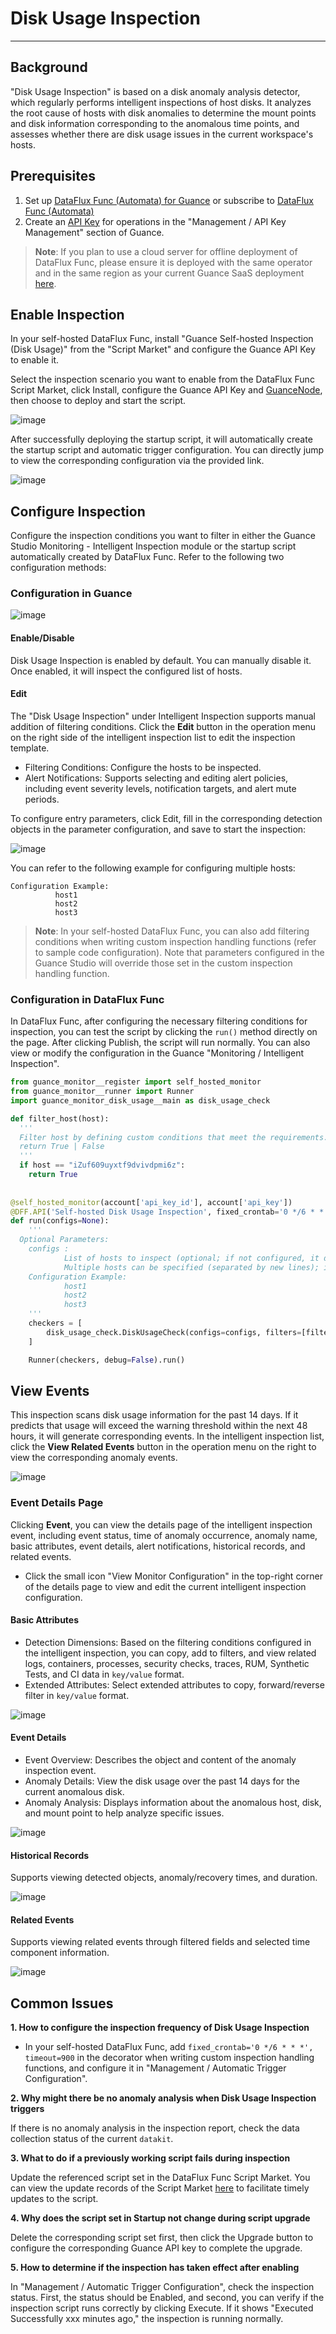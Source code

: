 # Disk Usage Inspection

---

## Background

"Disk Usage Inspection" is based on a disk anomaly analysis detector, which regularly performs intelligent inspections of host disks. It analyzes the root cause of hosts with disk anomalies to determine the mount points and disk information corresponding to the anomalous time points, and assesses whether there are disk usage issues in the current workspace's hosts.

## Prerequisites

1. Set up [DataFlux Func (Automata) for Guance](https://func.guance.com/#/) or subscribe to [DataFlux Func (Automata)](../../dataflux-func/index.md)
2. Create an [API Key](../../management/api-key/open-api.md) for operations in the "Management / API Key Management" section of Guance.

> **Note**: If you plan to use a cloud server for offline deployment of DataFlux Func, please ensure it is deployed with the same operator and in the same region as your current Guance SaaS deployment [here](../../../getting-started/necessary-for-beginners/select-site/).

## Enable Inspection

In your self-hosted DataFlux Func, install "Guance Self-hosted Inspection (Disk Usage)" from the "Script Market" and configure the Guance API Key to enable it.

Select the inspection scenario you want to enable from the DataFlux Func Script Market, click Install, configure the Guance API Key and [GuanceNode](https://func.guance.com/doc/script-market-guance-monitor-connect-to-other-guance-node/), then choose to deploy and start the script.

![image](../img/create_checker.png)

After successfully deploying the startup script, it will automatically create the startup script and automatic trigger configuration. You can directly jump to view the corresponding configuration via the provided link.

![image](../img/success_checker.png)

## Configure Inspection

Configure the inspection conditions you want to filter in either the Guance Studio Monitoring - Intelligent Inspection module or the startup script automatically created by DataFlux Func. Refer to the following two configuration methods:

### Configuration in Guance

![image](../img/disk-usage02.png)

#### Enable/Disable

Disk Usage Inspection is enabled by default. You can manually disable it. Once enabled, it will inspect the configured list of hosts.

#### Edit

The "Disk Usage Inspection" under Intelligent Inspection supports manual addition of filtering conditions. Click the **Edit** button in the operation menu on the right side of the intelligent inspection list to edit the inspection template.

* Filtering Conditions: Configure the hosts to be inspected.
* Alert Notifications: Supports selecting and editing alert policies, including event severity levels, notification targets, and alert mute periods.

To configure entry parameters, click Edit, fill in the corresponding detection objects in the parameter configuration, and save to start the inspection:

![image](../img/disk-usage03.png)

You can refer to the following example for configuring multiple hosts:

```
Configuration Example:
          host1
          host2
          host3
```

> **Note**: In your self-hosted DataFlux Func, you can also add filtering conditions when writing custom inspection handling functions (refer to sample code configuration). Note that parameters configured in the Guance Studio will override those set in the custom inspection handling function.

### Configuration in DataFlux Func

In DataFlux Func, after configuring the necessary filtering conditions for inspection, you can test the script by clicking the `run()` method directly on the page. After clicking Publish, the script will run normally. You can also view or modify the configuration in the Guance "Monitoring / Intelligent Inspection".

```python
from guance_monitor__register import self_hosted_monitor
from guance_monitor__runner import Runner
import guance_monitor_disk_usage__main as disk_usage_check

def filter_host(host):
  '''
  Filter host by defining custom conditions that meet the requirements. If a match is found, return True. If no match is found, return False.
  return True | False
  '''
  if host == "iZuf609uyxtf9dvivdpmi6z":
    return True
  
 
@self_hosted_monitor(account['api_key_id'], account['api_key'])
@DFF.API('Self-hosted Disk Usage Inspection', fixed_crontab='0 */6 * * *', timeout=900)
def run(configs=None):
    '''
  Optional Parameters:
    configs : 
            List of hosts to inspect (optional; if not configured, it defaults to all hosts in the current workspace)
            Multiple hosts can be specified (separated by new lines); if not configured, it defaults to all hosts in the current workspace
    Configuration Example:
            host1
            host2
            host3
    '''
    checkers = [
        disk_usage_check.DiskUsageCheck(configs=configs, filters=[filter_host]), # Support for user-configured multiple filtering functions that are executed in sequence.
    ]

    Runner(checkers, debug=False).run()
```

## View Events

This inspection scans disk usage information for the past 14 days. If it predicts that usage will exceed the warning threshold within the next 48 hours, it will generate corresponding events. In the intelligent inspection list, click the **View Related Events** button in the operation menu on the right to view the corresponding anomaly events.

![image](../img/disk-usage04.png)

### Event Details Page

Clicking **Event**, you can view the details page of the intelligent inspection event, including event status, time of anomaly occurrence, anomaly name, basic attributes, event details, alert notifications, historical records, and related events.

* Click the small icon "View Monitor Configuration" in the top-right corner of the details page to view and edit the current intelligent inspection configuration.

#### Basic Attributes

* Detection Dimensions: Based on the filtering conditions configured in the intelligent inspection, you can copy, add to filters, and view related logs, containers, processes, security checks, traces, RUM, Synthetic Tests, and CI data in `key/value` format.
* Extended Attributes: Select extended attributes to copy, forward/reverse filter in `key/value` format.

![image](../img/disk-usage05.png)

#### Event Details

* Event Overview: Describes the object and content of the anomaly inspection event.
* Anomaly Details: View the disk usage over the past 14 days for the current anomalous disk.
* Anomaly Analysis: Displays information about the anomalous host, disk, and mount point to help analyze specific issues.

![image](../img/disk-usage06.png)

#### Historical Records

Supports viewing detected objects, anomaly/recovery times, and duration.

![image](../img/disk-usage07.png)

#### Related Events

Supports viewing related events through filtered fields and selected time component information.

![image](../img/disk-usage08.png)

## Common Issues

**1. How to configure the inspection frequency of Disk Usage Inspection**

* In your self-hosted DataFlux Func, add `fixed_crontab='0 */6 * * *', timeout=900` in the decorator when writing custom inspection handling functions, and configure it in "Management / Automatic Trigger Configuration".

**2. Why might there be no anomaly analysis when Disk Usage Inspection triggers**

If there is no anomaly analysis in the inspection report, check the data collection status of the current `datakit`.

**3. What to do if a previously working script fails during inspection**

Update the referenced script set in the DataFlux Func Script Market. You can view the update records of the Script Market [here](https://func.guance.com/doc/script-market-guance-changelog/) to facilitate timely updates to the script.

**4. Why does the script set in Startup not change during script upgrade**

Delete the corresponding script set first, then click the Upgrade button to configure the corresponding Guance API key to complete the upgrade.

**5. How to determine if the inspection has taken effect after enabling**

In "Management / Automatic Trigger Configuration", check the inspection status. First, the status should be Enabled, and second, you can verify if the inspection script runs correctly by clicking Execute. If it shows "Executed Successfully xxx minutes ago," the inspection is running normally.